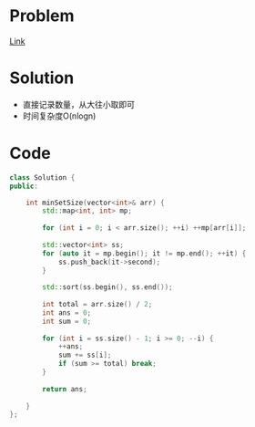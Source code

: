# Problem
[Link](https://leetcode-cn.com/problems/reduce-array-size-to-the-half/submissions/)

# Solution

* 直接记录数量，从大往小取即可
* 时间复杂度O(nlogn)

# Code
```cpp
class Solution {
public:

    int minSetSize(vector<int>& arr) {
        std::map<int, int> mp;
        
        for (int i = 0; i < arr.size(); ++i) ++mp[arr[i]];
        
        std::vector<int> ss;
        for (auto it = mp.begin(); it != mp.end(); ++it) {
            ss.push_back(it->second);
        }
        
        std::sort(ss.begin(), ss.end());
        
        int total = arr.size() / 2;
        int ans = 0;
        int sum = 0;
    
        for (int i = ss.size() - 1; i >= 0; --i) {
            ++ans;
            sum += ss[i];
            if (sum >= total) break;
        }
    
        return ans;
        
    }
};
```